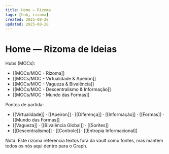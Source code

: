 ```yaml
---
title: Home — Rizoma
tags: [hub, rizoma]
created: 2025-08-28
updated: 2025-08-28
---
```


# Home — Rizoma de Ideias

Hubs (MOCs):
- [[MOCs/MOC - Rizoma]]
- [[MOCs/MOC - Virtualidade & Apeiron]]
- [[MOCs/MOC - Vagueza & Bivalência]]
 - [[MOCs/MOC - Descentralismo & Informação]]
 - [[MOCs/MOC - Mundo das Formas]]

Pontos de partida:
- [[Virtualidade]] · [[Apeiron]] · [[Diferença]] · [[Informação]] · [[Formas]] · [[Mundo das Formas]]
- [[Vagueza]] · [[Bivalência Global]] · [[Sorites]]
- [[Descentralismo]] · [[Controle]] · [[Entropia Informacional]]

Nota: Este rizoma referencia textos fora da vault como fontes, mas mantém todos os nós aqui dentro para o Graph.
